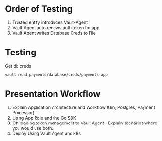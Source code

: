 
# Order of Testing

1. Trusted entity introduces Vault-Agent
2. Vault Agent auto renews auth token for app.
3. Vault Agent writes Database Creds to File

# Testing 

Get db creds

```
vault read payments/database/creds/payments-app
```

# Presentation Workflow

1. Explain Application Architecture and Workflow (Gin, Postgres, Payment Processor)
2. Using App Role and the Go SDK
3. Off loading token management to Vault Agent - Explain scenarios where you would use both.
4. Deploy Using Vault Agent and k8s
